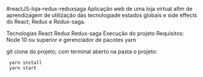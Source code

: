 #reactJS-loja-redux-reduxsaga
Aplicação web de uma loja virtual afim de aprendizagem de utilização das tecnologiade estados globais e side effects do React, Redux e Redux-saga.

Tecnologias
React
Redux
Redux-saga
Execução do projeto
Requisitos: Node 10 ou superior e gerenciador de pacotes yarn

git clone do projeto;
com terminal aberto na pasta o projeto:
```
 yarn install
 yarn start
```
